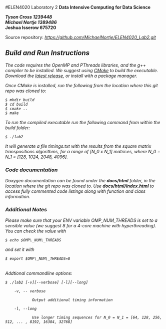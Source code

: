 #ELEN4020 Laboratory 2
**Data Intensive Computing for Data Science**

***Tyson Cross      1239448*** <br>
***Michael Nortje   1389486*** <br>
**Joshua Isserow      675720** <br>

Source repository: <i>https://github.com/MichaelNortje/ELEN4020_Lab2.git<i>
## Build and Run Instructions
The code requires the OpenMP and PThreads libraries, and the g++ compiler to be installed. We suggest using [CMake](https://cmake.org/) to build the executable. Download the [latest release](https://cmake.org/download/), or install with a package manager.

Once CMake is installed, run the following from the location where this git repo was cloned to:
<pre><code>$ mkdir build
$ cd build
$ cmake ..
$ make
</code></pre>

To run the compiled executable run the following command from within the build folder:
<pre><code>$ ./lab2
</code></pre>
It will generate a file *timings.txt* with the results from the square matrix transpositions algorithms, for a range of [N_0 x N_1] matrices, where N_0 = N_1 = [128, 1024, 2048, 4096]. 

### Code documentation
Doxygen documentation can be found under the **docs/html** folder, in the location where the git repo was cloned to. Use **docs/html/index.html** to access fully commented code listings along with function and class information.

### Additional Notes
Please make sure that your ENV variable OMP\_NUM\_THREADS is set to a sensible value (we suggest 8 for a 4-core machine with hyperthreading). You can check the value with
<pre><code>$ echo $OMP\_NUM\_THREADS</code></pre>
and set it with
<pre><code>$ export $OMP\_NUM\_THREADS=8</code></pre>

<br>
<i>Addtional commandline options:<i>
<pre><code>$ ./lab2 [-v][--verbose] [-l][--long]
</code></pre>
<pre><code>    -v, -- verbose  <br>
			Output additional timing information <br>
    -l, --long  <br>
			Use longer timing sequences for N_0 = N_1 = [64, 128, 256, 512, ... , 8192, 16384, 32768]
</code></pre>